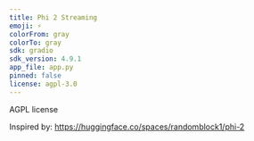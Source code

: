 ```yaml
---
title: Phi 2 Streaming
emoji: ⚡
colorFrom: gray
colorTo: gray
sdk: gradio
sdk_version: 4.9.1
app_file: app.py
pinned: false
license: agpl-3.0
---
```


AGPL license

Inspired by: https://huggingface.co/spaces/randomblock1/phi-2